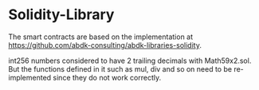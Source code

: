 # Solidity-Library

The smart contracts are based on the implementation at https://github.com/abdk-consulting/abdk-libraries-solidity.


int256 numbers considered to have 2 trailing decimals with Math59x2.sol. But the functions defined in it such as mul, div and so on need to be re-implemented since they do not work correctly.
